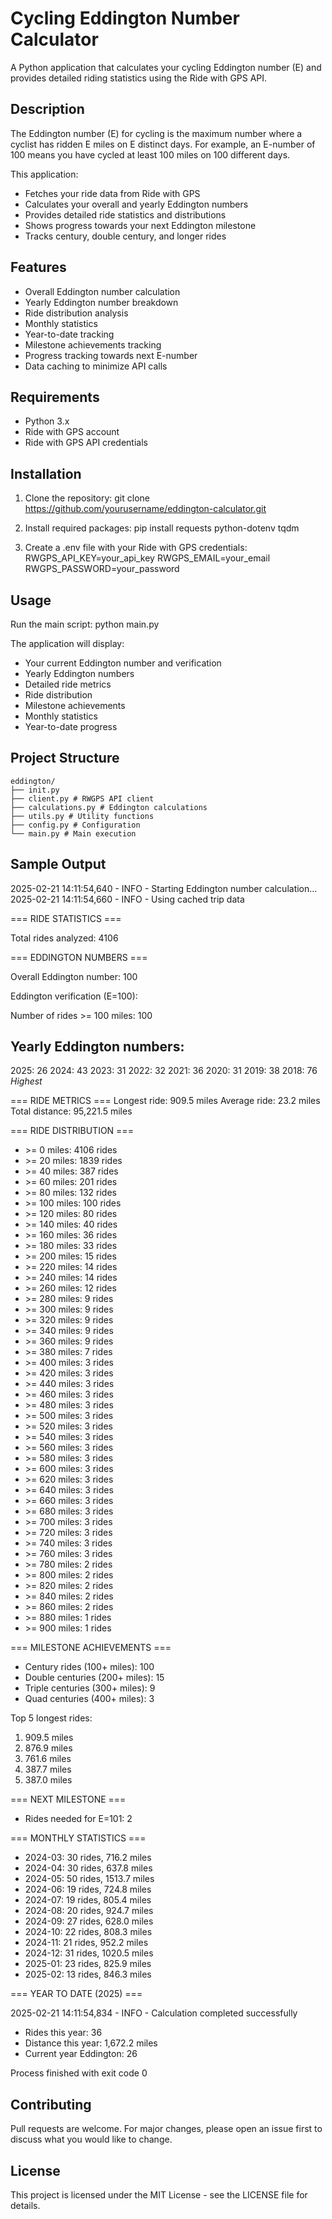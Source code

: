 # Cycling Eddington Number Calculator

A Python application that calculates your cycling Eddington number (E) and provides detailed riding statistics using the Ride with GPS API.

## Description

The Eddington number (E) for cycling is the maximum number where a cyclist has ridden E miles on E distinct days. For example, an E-number of 100 means you have cycled at least 100 miles on 100 different days.

This application:
- Fetches your ride data from Ride with GPS
- Calculates your overall and yearly Eddington numbers
- Provides detailed ride statistics and distributions
- Shows progress towards your next Eddington milestone
- Tracks century, double century, and longer rides

## Features

- Overall Eddington number calculation
- Yearly Eddington number breakdown
- Ride distribution analysis
- Monthly statistics
- Year-to-date tracking
- Milestone achievements tracking
- Progress tracking towards next E-number
- Data caching to minimize API calls

## Requirements

- Python 3.x
- Ride with GPS account
- Ride with GPS API credentials

## Installation

1. Clone the repository: git clone https://github.com/yourusername/eddington-calculator.git

2. Install required packages: pip install requests python-dotenv tqdm


3. Create a .env file with your Ride with GPS credentials:
	RWGPS_API_KEY=your_api_key
	RWGPS_EMAIL=your_email
	RWGPS_PASSWORD=your_password

## Usage

Run the main script: python main.py

The application will display:
- Your current Eddington number and verification
- Yearly Eddington numbers
- Detailed ride metrics
- Ride distribution
- Milestone achievements
- Monthly statistics
- Year-to-date progress

## Project Structure
	eddington/
	├── init.py
	├── client.py # RWGPS API client
	├── calculations.py # Eddington calculations
	├── utils.py # Utility functions
	├── config.py # Configuration
	└── main.py # Main execution


## Sample Output

2025-02-21 14:11:54,640 - INFO - Starting Eddington number calculation...
2025-02-21 14:11:54,660 - INFO - Using cached trip data

=== RIDE STATISTICS ===

Total rides analyzed: 4106

=== EDDINGTON NUMBERS ===

Overall Eddington number: 100

Eddington verification (E=100):

Number of rides >= 100 miles: 100

Yearly Eddington numbers:
------------------------------
2025: 26
2024: 43
2023: 31
2022: 32
2021: 36
2020: 31
2019: 38
2018: 76 *Highest*

=== RIDE METRICS ===
Longest ride: 909.5 miles
Average ride: 23.2 miles
Total distance: 95,221.5 miles

=== RIDE DISTRIBUTION ===
* 	\>= 0 miles: 4106 rides
* 	\>= 20 miles: 1839 rides
* 	\>= 40 miles: 387 rides
* 	\>= 60 miles: 201 rides
* 	\>= 80 miles: 132 rides
* 	\>= 100 miles: 100 rides
* 	\>= 120 miles: 80 rides
* 	\>= 140 miles: 40 rides
* 	\>= 160 miles: 36 rides
* 	\>= 180 miles: 33 rides
* 	\>= 200 miles: 15 rides
* 	\>= 220 miles: 14 rides
* 	\>= 240 miles: 14 rides
* 	\>= 260 miles: 12 rides
* 	\>= 280 miles: 9 rides
* 	\>= 300 miles: 9 rides
* 	\>= 320 miles: 9 rides
* 	\>= 340 miles: 9 rides
* 	\>= 360 miles: 9 rides
* 	\>= 380 miles: 7 rides
* 	\>= 400 miles: 3 rides
* 	\>= 420 miles: 3 rides
* 	\>= 440 miles: 3 rides
* 	\>= 460 miles: 3 rides
* 	\>= 480 miles: 3 rides
* 	\>= 500 miles: 3 rides
* 	\>= 520 miles: 3 rides
* 	\>= 540 miles: 3 rides
* 	\>= 560 miles: 3 rides
* 	\>= 580 miles: 3 rides
* 	\>= 600 miles: 3 rides
* 	\>= 620 miles: 3 rides
* 	\>= 640 miles: 3 rides
* 	\>= 660 miles: 3 rides
* 	\>= 680 miles: 3 rides
* 	\>= 700 miles: 3 rides
* 	\>= 720 miles: 3 rides
* 	\>= 740 miles: 3 rides
* 	\>= 760 miles: 3 rides
* 	\>= 780 miles: 2 rides
* 	\>= 800 miles: 2 rides
* 	\>= 820 miles: 2 rides
* 	\>= 840 miles: 2 rides
* 	\>= 860 miles: 2 rides
* 	\>= 880 miles: 1 rides
* 	\>= 900 miles: 1 rides

=== MILESTONE ACHIEVEMENTS ===
* Century rides (100+ miles): 100
* Double centuries (200+ miles): 15
* Triple centuries (300+ miles): 9
* Quad centuries (400+ miles): 3

Top 5 longest rides:
1. 909.5 miles
2. 876.9 miles
3. 761.6 miles
4. 387.7 miles
5. 387.0 miles

=== NEXT MILESTONE ===
* Rides needed for E=101: 2

=== MONTHLY STATISTICS ===
* 2024-03: 30 rides, 716.2 miles
* 2024-04: 30 rides, 637.8 miles
* 2024-05: 50 rides, 1513.7 miles
* 2024-06: 19 rides, 724.8 miles
* 2024-07: 19 rides, 805.4 miles
* 2024-08: 20 rides, 924.7 miles
* 2024-09: 27 rides, 628.0 miles
* 2024-10: 22 rides, 808.3 miles
* 2024-11: 21 rides, 952.2 miles
* 2024-12: 31 rides, 1020.5 miles
* 2025-01: 23 rides, 825.9 miles
* 2025-02: 13 rides, 846.3 miles

=== YEAR TO DATE (2025) ===

2025-02-21 14:11:54,834 - INFO - Calculation completed successfully
* Rides this year: 36
* Distance this year: 1,672.2 miles
* Current year Eddington: 26

Process finished with exit code 0


## Contributing

Pull requests are welcome. For major changes, please open an issue first to discuss what you would like to change.

## License

This project is licensed under the MIT License - see the LICENSE file for details.



